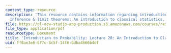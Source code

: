 ```yaml
---
content_type: resource
description: 'This resource contains information regarding introduction to probability:
  Inference & limit theorems: An introduction to classical statistics.'
file: https://ol-ocw-studio-app-production.s3.amazonaws.com/courses/res-6-012-introduction-to-probability-spring-2018/ff8ae3e68f7c8c5f14f68dba4666b4df_MITRES_6_012S18_L20.pdf
file_type: application/pdf
resourcetype: Document
title: 'Introduction to Probability: Lecture 20: An Introduction to Classical Statistics'
uid: ff8ae3e6-8f7c-8c5f-14f6-8dba4666b4df
---
```

